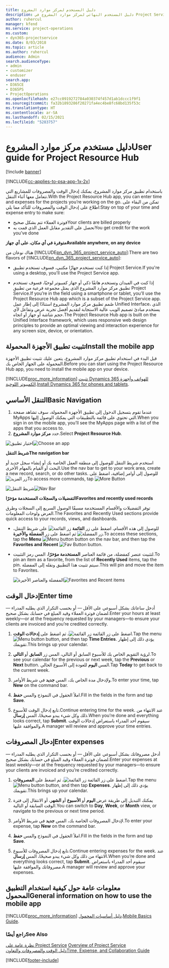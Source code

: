 ```yaml
---
title: دليل المستخدم لمركز موارد المشروع
description: دليل المستخدم النهائي لمركز موارد المشروع في Project Service
author: ruhercul
manager: kfend
ms.service: project-operations
ms.custom:
- dyn365-projectservice
ms.date: 8/03/2018
ms.topic: article
ms.author: ruhercul
audience: Admin
search.audienceType:
- admin
- customizer
- enduser
search.app:
- D365CE
- D365PS
- ProjectOperations
ms.openlocfilehash: e27cc0919272784a030374f457d1ab1dccc1f9f1
ms.sourcegitcommit: fa32b1893286f20271fa4ec4be8fc68bd135f53c
ms.translationtype: HT
ms.contentlocale: ar-SA
ms.lasthandoff: 02/15/2021
ms.locfileid: "5283757"
---
```

# <a name="user-guide-for-project-resource-hub"></a><span data-ttu-id="11cab-103">دليل مستخدم مركز موارد المشروع</span><span class="sxs-lookup"><span data-stu-id="11cab-103">User guide for Project Resource Hub</span></span>

[!include [banner](../includes/psa-now-project-operations.md)]

[!INCLUDE[cc-applies-to-psa-app-1x-2x](../includes/cc-applies-to-psa-app-1x-2x.md)]

<span data-ttu-id="11cab-104">باستخدام تطبيق مركز موارد المشروع، يمكنك إدخال الوقت والمصروفات للمشاريع التي تتعامل معها أثناء التنقل.</span><span class="sxs-lookup"><span data-stu-id="11cab-104">With the Project Resource Hub app, you can enter time and expenses for the projects you’re working on the go.</span></span> <span data-ttu-id="11cab-105">تمكن من البقاء على اطلاع على إدخال الوقت والمصروفات للتأكد مما يلي:</span><span class="sxs-lookup"><span data-stu-id="11cab-105">Stay on top of your time and expense entry to make sure:</span></span>

- <span data-ttu-id="11cab-106">فوترة العملاء تتم بشكل صحيح</span><span class="sxs-lookup"><span data-stu-id="11cab-106">Your clients are billed properly</span></span>
- <span data-ttu-id="11cab-107">تحصل على التقدير مقابل العمل الذي قمت به</span><span class="sxs-lookup"><span data-stu-id="11cab-107">You get credit for the work you’ve done</span></span>

<span data-ttu-id="11cab-108">**متوفرة في أي مكان، على أي جهاز**</span><span class="sxs-lookup"><span data-stu-id="11cab-108">**Available anywhere, on any device**</span></span>

<span data-ttu-id="11cab-109">هناك نوعان من [!INCLUDE[pn_dyn_365_project_service_auto](../includes/pn-dyn-365-project-service-auto.md)]:</span><span class="sxs-lookup"><span data-stu-id="11cab-109">There are two flavors of [!INCLUDE[pn_dyn_365_project_service_auto](../includes/pn-dyn-365-project-service-auto.md)]:</span></span> 

- <span data-ttu-id="11cab-110">إذا كنت تستخدم جهازًا مكتبي، فسوف تستخدم تطبيق Project Service.</span><span class="sxs-lookup"><span data-stu-id="11cab-110">If you're using a desktop, you'll use the Project Service app.</span></span> 

- <span data-ttu-id="11cab-111">إذا كنت في الميدان وتستخدم هاتفًا ذكي أو جهاز كمبيوتر لوحيًا، فسوف تستخدم تطبيق مركز موارد المشروع الذي يمثل مجموعة فرعية من تطبيق Project Service.</span><span class="sxs-lookup"><span data-stu-id="11cab-111">If you’re in the field using a smartphone or tablet, you’ll use the Project Resource Hub app which is a subset of the Project Service  app.</span></span> <span data-ttu-id="11cab-112">صُمم تطبيق مركز موارد المشروع استنادًا إلى إطار عمل Unified Interface، الذي يستخدم مبادئ تصميم الويب عالية الاستجابة لتقديم أفضل تجربة عرض وتفاعل لأي حجم شاشة أو جهاز أو اتجاه.</span><span class="sxs-lookup"><span data-stu-id="11cab-112">The Project Resource Hub app is built on the Unified Interface framework, which uses responsive web design principles to provide an optimal viewing and interaction experience for any screen size, device, or orientation.</span></span> 


## <a name="install-the-mobile-app"></a><span data-ttu-id="11cab-113">تثبيت تطبيق الأجهزة المحمولة</span><span class="sxs-lookup"><span data-stu-id="11cab-113">Install the mobile app</span></span>
<span data-ttu-id="11cab-114">قبل البدء في استخدام تطبيق مركز موارد المشروع، يتعين عليك تثبيت تطبيق الأجهزة المحمولة على الجهاز الخاص بك.</span><span class="sxs-lookup"><span data-stu-id="11cab-114">Before you can start using the Project Resource Hub app, you need to install the mobile app on your device.</span></span> 

[!INCLUDE[proc_more_information](../includes/proc-more-information.md)] <span data-ttu-id="11cab-115">[تثبيت Dynamics 365 للهواتف وأجهزة الكمبيوتر اللوحية](https://docs.microsoft.com/dynamics365/mobile-app/install-dynamics-365-for-phones-and-tablets).</span><span class="sxs-lookup"><span data-stu-id="11cab-115">[Install Dynamics 365 for phones and tablets](https://docs.microsoft.com/dynamics365/mobile-app/install-dynamics-365-for-phones-and-tablets).</span></span>

## <a name="basic-navigation"></a><span data-ttu-id="11cab-116">التنقل الأساسي</span><span class="sxs-lookup"><span data-stu-id="11cab-116">Basic Navigation</span></span>
1.  <span data-ttu-id="11cab-117">عندما تقوم بتسجيل الدخول إلى تطبيق الأجهزة المحمولة، سوف تشاهد صفحة MyApps التي تحتوي على قائمة بالتطبيقات التي يمكنك الوصول إليها.</span><span class="sxs-lookup"><span data-stu-id="11cab-117">When you sign in on the mobile app, you’ll see the MyApps page with a list of the apps that you access to.</span></span> 
2.  <span data-ttu-id="11cab-118">حدد **مركز موارد المشروع**.</span><span class="sxs-lookup"><span data-stu-id="11cab-118">Select **Project Resource Hub**.</span></span>

<span data-ttu-id="11cab-119">![اختيار تطبيق](media/chooseApp_1.png "اختيار تطبيق")</span><span class="sxs-lookup"><span data-stu-id="11cab-119">![Choose an app](media/chooseApp_1.png "Choose an app")</span></span>

<span data-ttu-id="11cab-120">**شريط التنقل**</span><span class="sxs-lookup"><span data-stu-id="11cab-120">**The navigation bar**</span></span>

<span data-ttu-id="11cab-121">استخدم شريط التنقل للوصول إلى منطقة العمل الخاصة بك أو إنشاء سجل جديد أو البحث أو القيام بالمهام الأخرى.</span><span class="sxs-lookup"><span data-stu-id="11cab-121">Use the nav bar to get to your work area, create a new record, search, or do other tasks.</span></span> <span data-ttu-id="11cab-122">للوصول إلى أوامر إضافية، اضغط على ![زر المزيد](media/MoreButton.png "زر المزيد")</span><span class="sxs-lookup"><span data-stu-id="11cab-122">To access more commands, tap ![More Button](media/MoreButton.png "More Button")</span></span>

<span data-ttu-id="11cab-123">![شريط التنقل](media/NavBar_2.png "شريط التنقل")</span><span class="sxs-lookup"><span data-stu-id="11cab-123">![Nav Bar](media/NavBar_2.png "Nav Bar")</span></span>

<span data-ttu-id="11cab-124">**التفضيلات والسجلات المستخدمة مؤخرًا**</span><span class="sxs-lookup"><span data-stu-id="11cab-124">**Favorites and recently used records**</span></span>

<span data-ttu-id="11cab-125">توفر التفضيلات والأقسام المستخدمة مسبقًا الوصول السريع إلى السجلات وطرق العرض ولوحات المعلومات.</span><span class="sxs-lookup"><span data-stu-id="11cab-125">The Favorites and Recently Used sections provide quick access to your records, views, and dashboards.</span></span> 

- <span data-ttu-id="11cab-126">للوصول إلى هذه الأقسام، اضغط على زر **القائمة** ![زر القائمة](media/MenuButton.png "زر القائمة") على شريط التنقل، ثم اضغط على زر **المفضلة والأخيرة** ![زر المفضلة](media/FavButton.png "زر المفضلة").</span><span class="sxs-lookup"><span data-stu-id="11cab-126">To access these sections, tap the **Menu** ![Menu button](media/MenuButton.png "Menu button") button on the nav bar, and then tap the **Favorites and Recent** ![Fav Button](media/FavButton.png "Fav Button") button.</span></span>

- <span data-ttu-id="11cab-127">لتثبيت عنصر كمفضلة، من قائمة العناصر **المستخدمة مؤخرًا**، المس رمز التثبيت.</span><span class="sxs-lookup"><span data-stu-id="11cab-127">To pin an item as a favorite, from the list of **Recently Used** items, tap the pin.</span></span> <span data-ttu-id="11cab-128">سيتم تثبيت هذا التطبيق ونقله إلى المفضلة.</span><span class="sxs-lookup"><span data-stu-id="11cab-128">This will pin and move the item to Favorites.</span></span>

  <span data-ttu-id="11cab-129">![المفضلة والعناصر الأخيرة](media/Favs_3.png "المفضلة والعناصر الأخيرة")</span><span class="sxs-lookup"><span data-stu-id="11cab-129">![Favorites and Recent items](media/Favs_3.png "Favorites and Recent items")</span></span>
 
## <a name="enter-time"></a><span data-ttu-id="11cab-130">إدخال الوقت</span><span class="sxs-lookup"><span data-stu-id="11cab-130">Enter time</span></span>
<span data-ttu-id="11cab-131">أدخل ساعاتك بشكل أسبوعي على الأقل — أو بحسب التكرار الذي يطلبه المدراء — لضمان فوترة العملاء وقيد المبلغ في حسابك بشكل صحيح.</span><span class="sxs-lookup"><span data-stu-id="11cab-131">Enter your hours at least weekly—or at the frequency requested by your managers—to ensure your clients are invoiced and you’re credited correctly.</span></span>

1. <span data-ttu-id="11cab-132">اضغط على زر القائمة ![زر القائمة](media/MenuButton.png "زر القائمة")، ثم اضغط على **إدخالات الوقت**.</span><span class="sxs-lookup"><span data-stu-id="11cab-132">Tap the menu ![Menu button](media/MenuButton.png "Menu button") button, and then tap **Time Entries**.</span></span> <span data-ttu-id="11cab-133">يؤدي ذلك إلى إظهار تقويمك.</span><span class="sxs-lookup"><span data-stu-id="11cab-133">This brings up your calendar.</span></span>

2. <span data-ttu-id="11cab-134">لرؤية التقويم الخاص بك للأسبوع السابق أو التالي، المس زر **السابق** أو **التالي**.</span><span class="sxs-lookup"><span data-stu-id="11cab-134">To see your calendar for the previous or next week, tap the **Previous** or **Next** button.</span></span> <span data-ttu-id="11cab-135">المس **اليوم** للعودة إلى الأسبوع الحالي.</span><span class="sxs-lookup"><span data-stu-id="11cab-135">Tap **Today** to get back to the current week.</span></span>

3. <span data-ttu-id="11cab-136">ولإدخال مدة الخاص بك، المس **جديد** في شريط الأوامر.</span><span class="sxs-lookup"><span data-stu-id="11cab-136">To enter your time, tap **New** on the command bar.</span></span> 

4. <span data-ttu-id="11cab-137">املأ الحقول في النموذج والمس **حفظ**.</span><span class="sxs-lookup"><span data-stu-id="11cab-137">Fill in the fields in the form and tap **Save**.</span></span>

5. <span data-ttu-id="11cab-138">تابع إدخال الوقت للأسبوع.</span><span class="sxs-lookup"><span data-stu-id="11cab-138">Continue entering time for the week.</span></span> <span data-ttu-id="11cab-139">عند الانتهاء من ذلك وكل شيء يبدو صحيحًا، المس **إرسال**.</span><span class="sxs-lookup"><span data-stu-id="11cab-139">When you’re done and everything looks correct, tap **Submit**.</span></span> <span data-ttu-id="11cab-140">سيقوم أحد المدراء باستعراض إدخالات الوقت والموافقة عليها.</span><span class="sxs-lookup"><span data-stu-id="11cab-140">A manager will review and approve your time entries.</span></span>

## <a name="enter-expenses"></a><span data-ttu-id="11cab-141">إدخال المصروفات</span><span class="sxs-lookup"><span data-stu-id="11cab-141">Enter expenses</span></span> 
<span data-ttu-id="11cab-142">أدخل مصروفاتك بشكل أسبوعي على الأقل — أو بحسب التكرار الذي يطلبه المدراء — لضمان فوترة العملاء وقيد المبلغ في حسابك بشكل صحيح.</span><span class="sxs-lookup"><span data-stu-id="11cab-142">Enter your expenses at least weekly—or at the frequency requested by your managers—to ensure your clients are invoiced and you’re credited correctly.</span></span>

1. <span data-ttu-id="11cab-143">اضغط على زر القائمة ![زر القائمة](media/MenuButton.png "زر القائمة")، ثم اضغط على **المصروفات**.</span><span class="sxs-lookup"><span data-stu-id="11cab-143">Tap the menu ![Menu button](media/MenuButton.png "Menu button") button, and then tap **Expenses**.</span></span> <span data-ttu-id="11cab-144">يؤدي ذلك إلى إظهار تقويمك.</span><span class="sxs-lookup"><span data-stu-id="11cab-144">This brings up your calendar.</span></span>

2. <span data-ttu-id="11cab-145">يمكنك التبديل إلى طريقة عرض **اليوم** أو **الأسبوع** أو **الشهر**، أو الانتقال إلى فترة الوقت السابقة أو التالية.</span><span class="sxs-lookup"><span data-stu-id="11cab-145">You can switch to **Day**, **Week**, or **Month** view, or navigate to the previous or next time period.</span></span> 

3. <span data-ttu-id="11cab-146">لإدخال المصروفات الخاصة بك، المس **جديد** في شريط الأوامر.</span><span class="sxs-lookup"><span data-stu-id="11cab-146">To enter your expense, tap **New** on the command bar.</span></span> 

4. <span data-ttu-id="11cab-147">املأ الحقول في النموذج والمس **حفظ**.</span><span class="sxs-lookup"><span data-stu-id="11cab-147">Fill in the fields in the form and tap **Save**.</span></span>

5. <span data-ttu-id="11cab-148">تابع إدخال المصروفات للأسبوع.</span><span class="sxs-lookup"><span data-stu-id="11cab-148">Continue entering expenses for the week.</span></span> <span data-ttu-id="11cab-149">عند الانتهاء من ذلك وكل شيء يبدو صحيحًا، المس **إرسال**.</span><span class="sxs-lookup"><span data-stu-id="11cab-149">When you’re done and everything looks correct, tap **Submit**.</span></span> <span data-ttu-id="11cab-150">سيقوم أحد المدراء باستعراض مصروفاتك والموافقة عليها.</span><span class="sxs-lookup"><span data-stu-id="11cab-150">A manager will review and approve your expenses.</span></span>

## <a name="general-information-on-how-to-use-the-mobile-app"></a><span data-ttu-id="11cab-151">معلومات عامة حول كيفية استخدام التطبيق المحمول</span><span class="sxs-lookup"><span data-stu-id="11cab-151">General information on how to use the mobile app</span></span> 
[!INCLUDE[proc_more_information](../includes/proc-more-information.md)] <span data-ttu-id="11cab-152">[دليل أساسيات المحمول](https://docs.microsoft.com/dynamics365/mobile-app/dynamics-365-phones-tablets-users-guide).</span><span class="sxs-lookup"><span data-stu-id="11cab-152">[Mobile Basics Guide](https://docs.microsoft.com/dynamics365/mobile-app/dynamics-365-phones-tablets-users-guide).</span></span>

### <a name="see-also"></a><span data-ttu-id="11cab-153">راجع أيضًا</span><span class="sxs-lookup"><span data-stu-id="11cab-153">See Also</span></span>  
 <span data-ttu-id="11cab-154">[نظرة عامة على Project Service](../psa/overview.md) </span><span class="sxs-lookup"><span data-stu-id="11cab-154">[Overview of Project Service](../psa/overview.md) </span></span>  
 [<span data-ttu-id="11cab-155">دليل الوقت والمصروفات والتعاون</span><span class="sxs-lookup"><span data-stu-id="11cab-155">Time, Expense, and Collaboration Guide</span></span>](../psa/time-expense-collaboration-guide.md)   
 


[!INCLUDE[footer-include](../includes/footer-banner.md)]